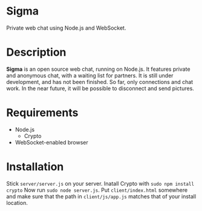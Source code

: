 Sigma
=====

Private web chat using Node.js and WebSocket.

Description
============
**Sigma** is an open source web chat, running on Node.js. It features private and anonymous chat, with a waiting list for partners. It is still under development, and has not been finished. So far, only connections and chat work. In the near future, it will be possible to disconnect and send pictures.

Requirements
============
  * Node.js
    * Crypto
  * WebSocket-enabled browser
  
Installation
============
Stick `server/server.js` on your server.
Inatall Crypto with `sudo npm install crypto`
Now run `sudo node server.js`.
Put `client/index.html` somewhere and make sure that the path in `client/js/app.js` matches that of your install location.
